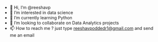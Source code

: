 - 👋 Hi, I’m @reeshavp
- 👀 I’m interested in data science
- 🌱 I’m currently learning Python
- 💞️ I’m looking to collaborate on Data Analytics projects
- 📫 How to reach me ? just type reeshavpoddedr1@gmail.com and send me an email

<!---
reeshavp/reeshavp is a ✨ special ✨ repository because its `README.md` (this file) appears on your GitHub profile.
You can click the Preview link to take a look at your changes.
--->
